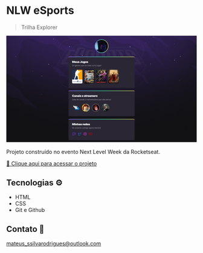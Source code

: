 # NLW eSports 
> Trilha Explorer

![preview](./.github/preview.png)

Projeto construído no evento Next Level Week da Rocketseat.

[🔗 Clique aqui para acessar o projeto](https://mateusrodriguees.github.io/nlw-esports-explorer/)

## Tecnologias ⚙️ 

- HTML
- CSS
- Git e Github

## Contato 📱

mateus_ssilvarodrigues@outlook.com


